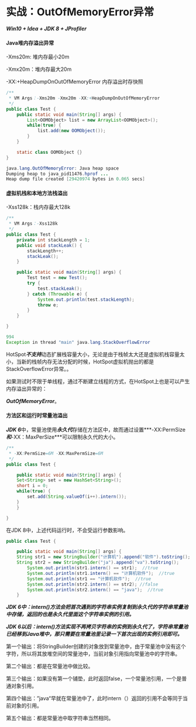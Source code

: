 #  实战：OutOfMemoryError异常

***Win10  + Idea +  JDK 8 + JProfiler***



#### Java堆内存溢出异常

-Xms20m: 堆内存最小20m

-Xmx20m：堆内存最大20m

-XX:+HeapDumpOnOutOfMemoryError  内存溢出时存快照

```java
/**
 * VM Args：-Xms20m -Xmx20m -XX:+HeapDumpOnOutOfMemoryError
 */
public class Test {
    public static void main(String[] args) {
        List<OOMObject> list = new ArrayList<OOMObject>();
        while(true) {
            list.add(new OOMObject());
        }
    }

    static class OOMObject {}
}
```

```java
java.lang.OutOfMemoryError: Java heap space
Dumping heap to java_pid11476.hprof ...
Heap dump file created [29420974 bytes in 0.065 secs]
```



#### 虚拟机栈和本地方法栈溢出

-Xss128k：栈内存最大128k

```java
/**
 * VM Args：-Xss128k
 */
public class Test {
    private int stackLength = 1;
    public void stackLeak() {
        stackLength++;
        stackLeak();
    }

    public static void main(String[] args) {
        Test test = new Test();
        try {
            test.stackLeak();
        } catch (Throwable e) {
            System.out.println(test.stackLength);
            throw e;
        }
    }

}
```

```java
994
Exception in thread "main" java.lang.StackOverflowError

```

HotSpot***不支持***动态扩展栈容量大小，无论是由于栈帧太大还是虚拟机栈容量太小，当新的栈帧内存无法分配的时候，HotSpot虚拟机抛出的都是StackOverflowError异常。。

如果测试时不限于单线程，通过不断建立线程的方式，在HotSpot上也是可以产生内存溢出异常的：

***OutOfMemoryError***。



#### 方法区和运行时常量池溢出

***JDK 6***中，常量池使用***永久代***存储在方法区中，故而通过设置***-XX:PermSize***和***-XX：MaxPerSize***可以限制永久代的大小。

```java
/**
 * -XX:PermSize=6M -XX:MaxPermSize=6M
 */
public class Test {

    public static void main(String[] args) {
    Set<String> set = new HashSet<String>();
    short i = 0;
    while(true) {
        set.add(String.valueOf(i++).intern());
    }
    }

}
```

在JDK 8中，上述代码运行时，不会受运行参数影响。

```java
public class Test {

    public static void main(String[] args) {
    String str1 = new StringBuilder("计算机").append("软件").toString();
    String str2 = new StringBuilder("ja").append("va").toString();
        System.out.println(str1.intern() == str1);  //true
        System.out.println(str1.intern() == "计算机软件");  //true
        System.out.println(str1 == "计算机软件");  //true
        System.out.println(str2.intern() == str2); //false
        System.out.println(str2.intern() == "java");  //true
    }

```

***JDK 6中：intern()方法会把首次遇到的字符串实例复制到永久代的字符串常量池中存储，返回的也是永久代里面这个字符串实例的引用。***

***JDK 6以后：intern()方法实现不再拷贝字符串的实例到永久代了，字符串常量池已经移到Java堆中，那只需要在常量池里记录一下首次出现的实例引用即可。***

第一个输出：将StringBuilder创建的对象放到常量池中，由于常量池中没有这个字符，所以将其放堆空间的常量池中，当前对象引用指向常量池中的字符串。

第二个输出：都是在常量池中做比较。

第三个输出：如果没有第一个铺垫，此时返回false，一个常量池引用，一个是普通对象引用。

第四个输出：”java“早就在常量池中了，此时intern（）返回的引用不会等同于当前对象的引用。

第五个输出：都是常量池中取字符串当然相同。